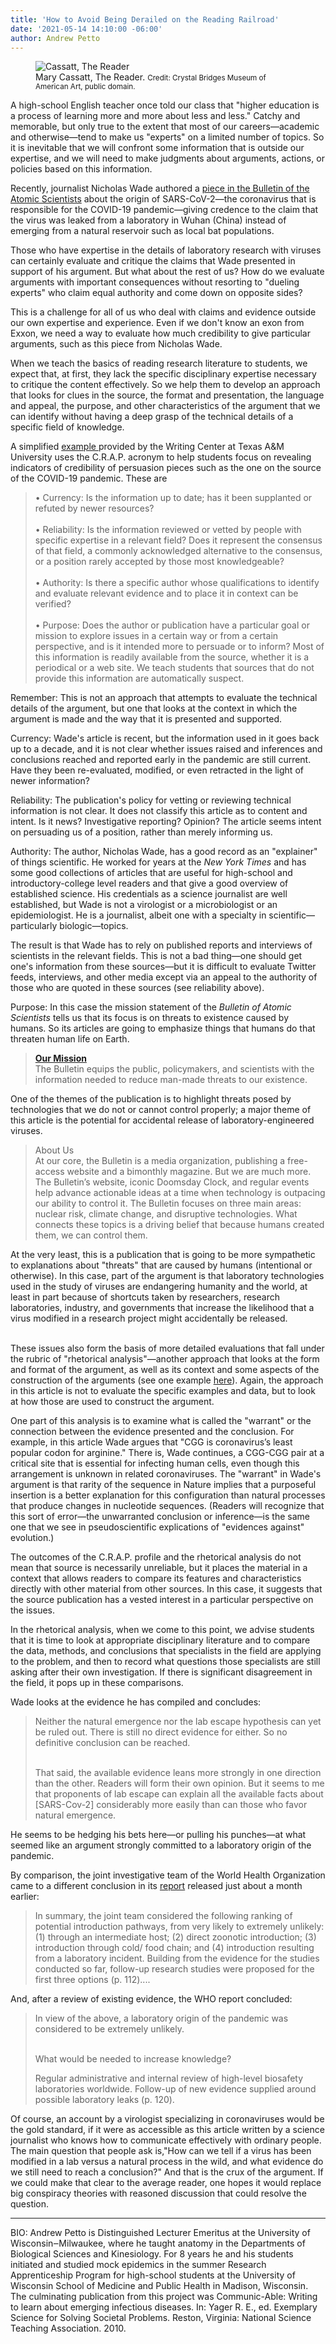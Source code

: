 ```yaml
---
title: 'How to Avoid Being Derailed on the Reading Railroad'
date: '2021-05-14 14:10:00 -06:00'
author: Andrew Petto
---
```


<figure>
<img src="/uploads/2021/Cassatt_The_Reader_Crystal_Bridges_Museum_of_American_Art_600.jpg" alt="Cassatt, The Reader"/>
<figcaption>Mary Cassatt, The Reader. <small>Credit: Crystal Bridges Museum of American Art, public domain.</small>
</figcaption>
</figure>

A high-school English teacher once told our class that "higher education is a process of learning more and more about less and less." Catchy and memorable, but only true to the extent that most of our careers—academic and otherwise—tend to make us "experts" on a limited number of topics. So it is inevitable that we will confront some information that is outside our expertise, and we will need to make judgments about arguments, actions, or policies based on this information. 

Recently, journalist Nicholas Wade authored a <a href="https://thebulletin.org/2021/05/the-origin-of-covid-did-people-or-nature-open-pandoras-box-at-wuhan/"> piece in the Bulletin of the Atomic Scientists</a> about the origin of SARS-CoV-2—the coronavirus that is responsible for the COVID-19 pandemic—giving credence to the claim that the virus was leaked from a laboratory in Wuhan (China) instead of emerging from a natural reservoir such as local bat populations. 

Those who have expertise in the details of laboratory research with viruses can certainly evaluate and critique the claims that Wade presented in support of his argument. But what about the rest of us? How do we evaluate arguments with important consequences without resorting to "dueling experts" who claim equal authority and come down on opposite sides? 

<!--more-->

This is a challenge for all of us who deal with claims and evidence outside our own expertise and experience. Even if we don't know an exon from Exxon, we need a way to evaluate how much credibility to give particular arguments, such as this piece from Nicholas Wade.

When we teach the basics of reading research literature to students, we expect that, at first, they lack the specific disciplinary expertise necessary to critique the content effectively. So we help them to develop an approach that looks for clues in the source, the format and presentation, the language and appeal, the purpose, and other characteristics of the argument that we can identify without having a deep grasp of the technical details of a specific field of knowledge. 

A simplified <a href="https://writingcenter.tamu.edu/Students/Writing-Speaking-Guides/Alphabetical-List-of-030Guides/Citing-Documenting/Evaluating-Scholarly-Sources"> example </a> provided by the Writing Center at Texas A&M University uses the C.R.A.P. acronym to help students focus on revealing indicators of credibility of persuasion pieces such as the one on the source of the COVID-19 pandemic. These are 
<blockquote>
•	Currency: Is the information up to date; has it been supplanted or refuted by newer resources?<br/><br/>
•	Reliability: Is the information reviewed or vetted by people with specific expertise in a relevant field? Does it represent the consensus of that field, a commonly acknowledged alternative to the consensus, or a position rarely accepted by those most knowledgeable?<br/><br/> 
•	Authority: Is there a specific author whose qualifications to identify and evaluate relevant evidence and to place it in context can be verified? <br/><br/>
•	Purpose: Does the author or publication have a particular goal or mission to explore issues in a certain way or from a certain perspective, and is it intended more to persuade or to inform? Most of this information is readily available from the source, whether it is a periodical or a web site. We teach students that sources that do not provide this information are automatically suspect. </blockquote>

Remember: This is not an approach that attempts to evaluate the technical details of the argument, but one that looks at the context in which the argument is made and the way that it is presented and supported. 

Currency: Wade's article is recent, but the information used in it goes back up to a decade, and it is not clear whether issues raised and inferences and conclusions reached and reported early in the pandemic are still current. Have they been re-evaluated, modified, or even retracted in the light of newer information? 

Reliability: The publication's policy for vetting or reviewing technical information is not clear. It does not classify this article as to content and intent. Is it news? Investigative reporting? Opinion? The article seems intent on persuading us of a position, rather than merely informing us. 

Authority: The author, Nicholas Wade, has a good record as an "explainer" of things scientific. He worked for years at the <i>New York Times</i> and has some good collections of articles that are useful for high-school and introductory-college level readers and that give a good overview of established science. His credentials as a science journalist are well established, but Wade is not a virologist or a microbiologist or an epidemiologist. He is a journalist, albeit one with a specialty in scientific—particularly biologic—topics. 

The result is that Wade has to rely on published reports and interviews of scientists in the relevant fields. This is not a bad thing—one should get one's information from these sources—but it is difficult to evaluate Twitter feeds, interviews, and other media except via an appeal to the authority of those who are quoted in these sources (see reliability above). 

Purpose: In this case the mission statement of the <i>Bulletin of Atomic Scientists</i> tells us that its focus is on threats to existence caused by humans. So its articles are going to emphasize things that humans do that threaten human life on Earth. 

<blockquote><strong><a href="https://thebulletin.org/about-us/">Our Mission</a></strong><br/> 
The Bulletin equips the public, policymakers, and scientists with the information needed to reduce man-made threats to our existence.</blockquote>

One of the themes of the publication is to highlight threats posed by technologies that we do not or cannot control properly; a major theme of this article is the potential for accidental release of laboratory-engineered viruses. 
<blockquote>About Us<br/>
At our core, the Bulletin is a media organization, publishing a free-access website and a bimonthly magazine. But we are much more. The Bulletin’s website, iconic Doomsday Clock, and regular events help advance actionable ideas at a time when technology is outpacing our ability to control it. The Bulletin focuses on three main areas: nuclear risk, climate change, and disruptive technologies. What connects these topics is a driving belief that because humans created them, we can control them. </blockquote>
At the very least, this is a publication that is going to be more sympathetic to explanations about "threats" that are caused by humans (intentional or otherwise). In this case, part of the argument is that laboratory technologies used in the study of viruses are endangering humanity and the world, at least in part because of shortcuts taken by researchers, research laboratories, industry, and governments that increase the likelihood that a virus modified in a research project might accidentally be released. <br/><br/>

These issues also form the basis of more detailed evaluations that fall under the rubric of "rhetorical analysis"—another approach that looks at the form and format of the argument, as well as its context and some aspects of the construction of the arguments (see one example <a href="https://miamioh.edu/hcwe/handouts/rhetorical-analyses/index.html">here</a>). Again, the approach in this article is not to evaluate the specific examples and data, but to look at how those are used to construct the argument. 

One part of this analysis is to examine what is called the "warrant" or the connection between the evidence presented and the conclusion. For example, in this article Wade argues that "CGG is coronavirus’s least popular codon for arginine." There is, Wade continues, a CGG-CGG pair at a critical site that is essential for infecting human cells, even though this arrangement is unknown in related coronaviruses. The "warrant" in Wade's argument is that rarity of the sequence in Nature implies that a purposeful insertion is a better explanation for this configuration than natural processes that produce changes in nucleotide sequences. (Readers will recognize that this sort of error&mdash;the unwarranted conclusion or inference&mdash;is the same one that we see in pseudoscientific explications of "evidences against" evolution.)

The outcomes of the C.R.A.P. profile and the rhetorical analysis do not mean that source is necessarily unreliable, but it places the material in a context that allows readers to compare its features and characteristics directly with other material from other sources. In this case, it suggests that the source publication has a vested interest in a particular perspective on the issues. 

In the rhetorical analysis, when we come to this point, we advise students that it is time to look at appropriate disciplinary literature and to compare the data, methods, and conclusions that specialists in the field are applying to the problem, and then to record what questions those specialists are still asking after their own investigation. If there is significant disagreement in the field, it pops up in these comparisons. 

Wade looks at the evidence he has compiled and concludes: 

<blockquote>Neither the natural emergence nor the lab escape hypothesis can yet be ruled out. There is still no direct evidence for either. So no definitive conclusion can be reached.<br/><br/>

That said, the available evidence leans more strongly in one direction than the other. Readers will form their own opinion. But it seems to me that proponents of lab escape can explain all the available facts about [SARS-Cov-2] considerably more easily than can those who favor natural emergence. </blockquote>

He seems to be hedging his bets here—or pulling his punches—at what seemed like an argument strongly committed to a laboratory origin of the pandemic. 

By comparison, the joint investigative team of the World Health Organization came to a different conclusion in its <a href="https://www.who.int/docs/default-source/coronaviruse/final-joint-report_origins-studies-6-april-201.pdf?sfvrsn=4f5e5196_1&download=true">report</a> released just about a month earlier: 

<blockquote>In summary, the joint team considered the following ranking of potential introduction pathways, from very likely to extremely unlikely: (1) through an intermediate host; (2) direct zoonotic introduction; (3) introduction through cold/ food chain; and (4) introduction resulting from a laboratory incident. Building from the evidence for the studies conducted so far, follow-up research studies were proposed for the first three options (p. 112)....</blockquote>

And, after a review of existing evidence, the WHO report concluded: 

<blockquote>In view of the above, a laboratory origin of the pandemic was considered to be extremely unlikely.<br/><br/>

What would be needed to increase knowledge?<br/>

Regular administrative and internal review of high-level biosafety laboratories worldwide. Follow-up of new evidence supplied around possible laboratory leaks (p. 120). </blockquote>

Of course, an account by a virologist specializing in coronaviruses would be the gold standard, if it were as accessible as this article written by a science journalist who knows how to communicate effectively with ordinary people. The main question that people ask is,"How can we tell if a virus has been modified in a lab versus a natural process in the wild, and what evidence do we still need to reach a conclusion?" And that is the crux of the argument. If we could make that clear to the average reader, one hopes it would replace big conspiracy theories with reasoned discussion that could resolve the question. 

------

BIO: Andrew Petto is Distinguished Lecturer Emeritus at the University of Wisconsin‒Milwaukee, where he taught anatomy in the Departments of Biological Sciences and Kinesiology. For 8 years he and his students initiated and studied mock epidemics in the summer Research Apprenticeship Program for high-school students at the University of Wisconsin School of Medicine and Public Health in Madison, Wisconsin. The culminating publication from this project was Communic-Able: Writing to learn about emerging infectious diseases. In: Yager R. E., ed. Exemplary Science for Solving Societal Problems. Reston, Virginia: National Science Teaching Association. 2010.




